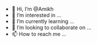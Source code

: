- 👋 Hi, I’m @Amikh
- 👀 I’m interested in ...
- 🌱 I’m currently learning ...
- 💞️ I’m looking to collaborate on ...
- 📫 How to reach me ...

<!---
Amikh/Amikh is a ✨ special ✨ repository because its `README.md` (this file) appears on your GitHub profile.
You can click the Preview link to take a look at your changes.
--->
